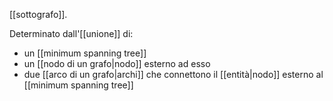 [[sottografo]].

Determinato dall'[[unione]] di:
- un [[minimum spanning tree]] 
- un [[nodo di un grafo|nodo]] esterno ad esso 
- due [[arco di un grafo|archi]] che connettono il [[entità|nodo]] esterno al [[minimum spanning tree]]
